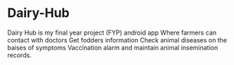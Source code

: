 # Dairy-Hub
Dairy Hub is my final year project (FYP) android app
Where farmers can contact with doctors
Get fodders information
Check animal diseases on the baises of symptoms
Vaccination alarm and maintain animal insemination records.
